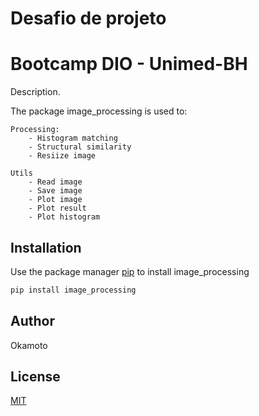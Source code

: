 # Desafio de projeto
# Bootcamp DIO - Unimed-BH

Description.

The package image_processing is used to:

	Processing:
		- Histogram matching
		- Structural similarity
		- Resiize image
		
	Utils
		- Read image
		- Save image
		- Plot image
		- Plot result
		- Plot histogram
		

## Installation

Use the package manager [pip](https://pip.pypa.io/en/stable/) to install image_processing

```bash
pip install image_processing
```

## Author
Okamoto

## License
[MIT](https://choosealicense.com/licenses/mit/)

